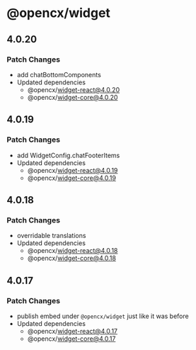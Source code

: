 # @opencx/widget

## 4.0.20

### Patch Changes

- add chatBottomComponents
- Updated dependencies
  - @opencx/widget-react@4.0.20
  - @opencx/widget-core@4.0.20

## 4.0.19

### Patch Changes

- add WidgetConfig.chatFooterItems
- Updated dependencies
  - @opencx/widget-react@4.0.19
  - @opencx/widget-core@4.0.19

## 4.0.18

### Patch Changes

- overridable translations
- Updated dependencies
  - @opencx/widget-react@4.0.18
  - @opencx/widget-core@4.0.18

## 4.0.17

### Patch Changes

- publish embed under `@opencx/widget` just like it was before
- Updated dependencies
  - @opencx/widget-react@4.0.17
  - @opencx/widget-core@4.0.17
